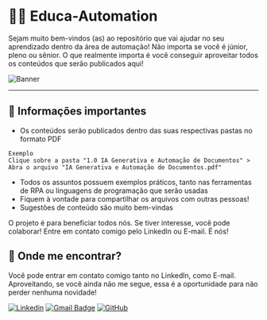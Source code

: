 # 👩‍💻 Educa-Automation

Sejam muito bem-vindos (as) ao repositório que vai ajudar no seu aprendizado dentro da área de automação! Não importa se você é júnior, pleno ou sênior. O que realmente importa é você conseguir aproveitar todos os conteúdos que serão publicados aqui!

![Banner](https://github.com/user-attachments/assets/a0547e38-f355-43f3-baa3-3dcae5eafe36)

---

## 🦾 Informações importantes

* Os conteúdos serão publicados dentro das suas respectivas pastas no formato PDF

```
Exemplo
Clique sobre a pasta "1.0 IA Generativa e Automação de Documentos" >  Abra o arquivo "IA Generativa e Automação de Documentos.pdf"
```

* Todos os assuntos possuem exemplos práticos, tanto nas ferramentas de RPA ou linguagens de programação que serão usadas
* Fiquem à vontade para compartilhar os arquivos com outras pessoas!
* Sugestões de conteúdo são muito bem-vindas

O projeto é para beneficiar todos nós. Se tiver interesse, você pode colaborar! Entre em contato comigo pelo Linkedln ou E-mail. É nós!

## 🤟 Onde me encontrar?

Você pode entrar em contato comigo tanto no Linkedln, como E-mail. Aproveitando, se você ainda não me segue, essa é a oportunidade para não perder nenhuma novidade!

[![Linkedin](https://img.shields.io/badge/-LINKEDLN-blue?style=flat-square&logo=Linkedin&logoColor=white&link=https://www.linkedin.com/in/martha-beatriz/)](https://www.linkedin.com/in/martha-beatriz/)
[![Gmail Badge](https://img.shields.io/badge/EMAIL-006bed?style=flat-square&logo=Gmail&logoColor=white&link=mailto:marthabeatrizsiq@gmail.com)](mailto:marthabeatrizsiq@gmail.com)
[![GitHub](https://img.shields.io/github/followers/marthabea?label=follow&style=social)](https://github.com/marthabea)
